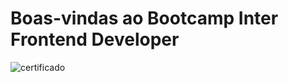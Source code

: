 # Boas-vindas ao Bootcamp Inter Frontend Developer

![certificado](C:\workspace\notes-inter-frontend-dev\aula-1-boas-vindas\boas-vindas-ao-bootcamp-inter-frontend-developer.jpg)

